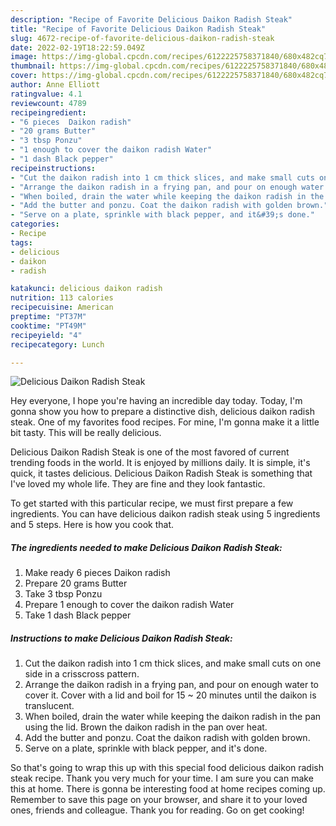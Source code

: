 ```yaml
---
description: "Recipe of Favorite Delicious Daikon Radish Steak"
title: "Recipe of Favorite Delicious Daikon Radish Steak"
slug: 4672-recipe-of-favorite-delicious-daikon-radish-steak
date: 2022-02-19T18:22:59.049Z
image: https://img-global.cpcdn.com/recipes/6122225758371840/680x482cq70/delicious-daikon-radish-steak-recipe-main-photo.jpg
thumbnail: https://img-global.cpcdn.com/recipes/6122225758371840/680x482cq70/delicious-daikon-radish-steak-recipe-main-photo.jpg
cover: https://img-global.cpcdn.com/recipes/6122225758371840/680x482cq70/delicious-daikon-radish-steak-recipe-main-photo.jpg
author: Anne Elliott
ratingvalue: 4.1
reviewcount: 4789
recipeingredient:
- "6 pieces  Daikon radish"
- "20 grams Butter"
- "3 tbsp Ponzu"
- "1 enough to cover the daikon radish Water"
- "1 dash Black pepper"
recipeinstructions:
- "Cut the daikon radish into 1 cm thick slices, and make small cuts on one side in a crisscross pattern."
- "Arrange the daikon radish in a frying pan, and pour on enough water to cover it. Cover with a lid and boil for 15 ~ 20 minutes until the daikon is translucent."
- "When boiled, drain the water while keeping the daikon radish in the pan using the lid. Brown the daikon radish in the pan over heat."
- "Add the butter and ponzu. Coat the daikon radish with golden brown."
- "Serve on a plate, sprinkle with black pepper, and it&#39;s done."
categories:
- Recipe
tags:
- delicious
- daikon
- radish

katakunci: delicious daikon radish 
nutrition: 113 calories
recipecuisine: American
preptime: "PT37M"
cooktime: "PT49M"
recipeyield: "4"
recipecategory: Lunch

---
```



![Delicious Daikon Radish Steak](https://img-global.cpcdn.com/recipes/6122225758371840/680x482cq70/delicious-daikon-radish-steak-recipe-main-photo.jpg)

Hey everyone, I hope you're having an incredible day today. Today, I'm gonna show you how to prepare a distinctive dish, delicious daikon radish steak. One of my favorites food recipes. For mine, I'm gonna make it a little bit tasty. This will be really delicious.



Delicious Daikon Radish Steak is one of the most favored of current trending foods in the world. It is enjoyed by millions daily. It is simple, it's quick, it tastes delicious. Delicious Daikon Radish Steak is something that I've loved my whole life. They are fine and they look fantastic.


To get started with this particular recipe, we must first prepare a few ingredients. You can have delicious daikon radish steak using 5 ingredients and 5 steps. Here is how you cook that.

<!--inarticleads1-->

##### The ingredients needed to make Delicious Daikon Radish Steak:

1. Make ready 6 pieces  Daikon radish
1. Prepare 20 grams Butter
1. Take 3 tbsp Ponzu
1. Prepare 1 enough to cover the daikon radish Water
1. Take 1 dash Black pepper




<!--inarticleads2-->

##### Instructions to make Delicious Daikon Radish Steak:

1. Cut the daikon radish into 1 cm thick slices, and make small cuts on one side in a crisscross pattern.
1. Arrange the daikon radish in a frying pan, and pour on enough water to cover it. Cover with a lid and boil for 15 ~ 20 minutes until the daikon is translucent.
1. When boiled, drain the water while keeping the daikon radish in the pan using the lid. Brown the daikon radish in the pan over heat.
1. Add the butter and ponzu. Coat the daikon radish with golden brown.
1. Serve on a plate, sprinkle with black pepper, and it&#39;s done.




So that's going to wrap this up with this special food delicious daikon radish steak recipe. Thank you very much for your time. I am sure you can make this at home. There is gonna be interesting food at home recipes coming up. Remember to save this page on your browser, and share it to your loved ones, friends and colleague. Thank you for reading. Go on get cooking!
